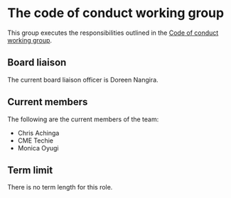 # The code of conduct working group

This group executes the responsibilities outlined in the [Code of conduct working group](/policies/working_groups/code_of_conduct.md).

## Board liaison

The current board liaison officer is Doreen Nangira.

## Current members

The following are the current members of the team:

- Chris Achinga
- CME Techie
- Monica Oyugi

## Term limit

There is no term length for this role.
